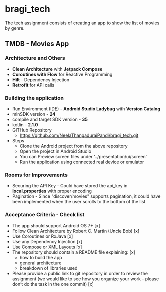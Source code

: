 # bragi_tech
The tech assignment consists of creating an app to show the list of movies by genre.

## TMDB - Movies App

### Architecture and Others
* **Clean Architecture** with **Jetpack Compose**
* **Coroutines with Flow** for Reactive Programming
* **Hilt** - Dependency Injection
* **Retrofit** for API calls

### Building the application
* Run Environment (IDE) - **Android Studio Ladybug** with **Version Catalog**
* minSDK version - **24**
* compile and target SDK version - **35**
* kotlin - **2.1.0**
* GITHub Repository
  * https://github.com/NeelaThangaduraiPandi/bragi_tech.git
* Steps
  * Clone the Android project from the above repository
  * Open the project in Android Studio
  * You can Preview screen files under '../presentation/ui/screen'
  * Run the application using connected real device or emulator

### Rooms for Improvements
* Securing the API Key - Could have stored the api_key in **local.properties** with proper encoding
* Pagination - Since "discover/movies" supports pagination, it could have been implemented when the user scrolls to the bottom of the list

### Acceptance Criteria - Check list
* The app should support Android OS 7+ [x]
* Follow Clean Architecture by Robert C. Martin (Uncle Bob) [x]
* Use Coroutines or RxJava [x]
* Use any Dependency Injection [x]
* Use Compose or XML Layouts [x]
* The repository should contain a README file explaining: [x]
  * how to build the app
  * general architecture
  * breakdown of libraries used
* Please provide a public link to git repository in order to review the assignment (we would like to
  see how you organize your work - please don’t do the task in the one commit) [x]